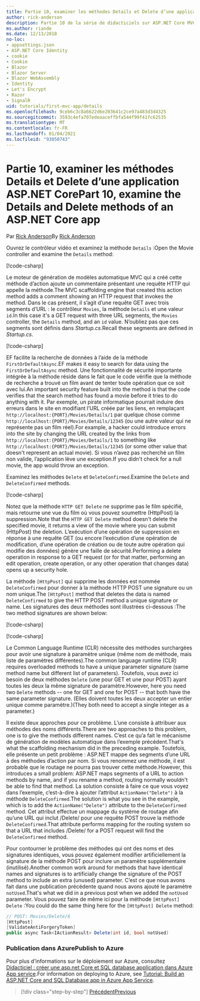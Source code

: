 ```yaml
---
title: Partie 10, examiner les méthodes Details et Delete d’une application ASP.NET Core
author: rick-anderson
description: Partie 10 de la série de didacticiels sur ASP.NET Core MVC.
ms.author: riande
ms.date: 12/13/2018
no-loc:
- appsettings.json
- ASP.NET Core Identity
- cookie
- Cookie
- Blazor
- Blazor Server
- Blazor WebAssembly
- Identity
- Let's Encrypt
- Razor
- SignalR
uid: tutorials/first-mvc-app/details
ms.openlocfilehash: 9ceb6c3c8a6622d6e203641c2ce97a483d3d4325
ms.sourcegitcommit: 3593c4efa707edeaaceffbfa544f99f41fc62535
ms.translationtype: MT
ms.contentlocale: fr-FR
ms.lasthandoff: 01/04/2021
ms.locfileid: "93050743"
---
```

# <a name="part-10-examine-the-details-and-delete-methods-of-an-aspnet-core-app"></a><span data-ttu-id="04634-103">Partie 10, examiner les méthodes Details et Delete d’une application ASP.NET Core</span><span class="sxs-lookup"><span data-stu-id="04634-103">Part 10, examine the Details and Delete methods of an ASP.NET Core app</span></span>

<span data-ttu-id="04634-104">Par [Rick Anderson](https://twitter.com/RickAndMSFT)</span><span class="sxs-lookup"><span data-stu-id="04634-104">By [Rick Anderson](https://twitter.com/RickAndMSFT)</span></span>

<span data-ttu-id="04634-105">Ouvrez le contrôleur vidéo et examinez la méthode `Details` :</span><span class="sxs-lookup"><span data-stu-id="04634-105">Open the Movie controller and examine the `Details` method:</span></span>

[!code-csharp[](start-mvc/sample/MvcMovie22/Controllers/MoviesController.cs?name=snippet_details)]

<span data-ttu-id="04634-106">Le moteur de génération de modèles automatique MVC qui a créé cette méthode d’action ajoute un commentaire présentant une requête HTTP qui appelle la méthode.</span><span class="sxs-lookup"><span data-stu-id="04634-106">The MVC scaffolding engine that created this action method adds a comment showing an HTTP request that invokes the method.</span></span> <span data-ttu-id="04634-107">Dans le cas présent, il s’agit d’une requête GET avec trois segments d’URL : le contrôleur `Movies`, la méthode `Details` et une valeur `id`.</span><span class="sxs-lookup"><span data-stu-id="04634-107">In this case it's a GET request with three URL segments, the `Movies` controller, the `Details` method, and an `id` value.</span></span> <span data-ttu-id="04634-108">N’oubliez pas que ces segments sont définis dans *Startup.cs*.</span><span class="sxs-lookup"><span data-stu-id="04634-108">Recall these segments are defined in *Startup.cs*.</span></span>

[!code-csharp[](start-mvc/sample/MvcMovie3/Startup.cs?highlight=5&name=snippet_1)]

<span data-ttu-id="04634-109">EF facilite la recherche de données à l’aide de la méthode `FirstOrDefaultAsync`.</span><span class="sxs-lookup"><span data-stu-id="04634-109">EF makes it easy to search for data using the `FirstOrDefaultAsync` method.</span></span> <span data-ttu-id="04634-110">Une fonctionnalité de sécurité importante intégrée à la méthode réside dans le fait que le code vérifie que la méthode de recherche a trouvé un film avant de tenter toute opération que ce soit avec lui.</span><span class="sxs-lookup"><span data-stu-id="04634-110">An important security feature built into the method is that the code verifies that the search method has found a movie before it tries to do anything with it.</span></span> <span data-ttu-id="04634-111">Par exemple, un pirate informatique pourrait induire des erreurs dans le site en modifiant l’URL créée par les liens, en remplaçant `http://localhost:{PORT}/Movies/Details/1` par quelque chose comme `http://localhost:{PORT}/Movies/Details/12345` (ou une autre valeur qui ne représente pas un film réel).</span><span class="sxs-lookup"><span data-stu-id="04634-111">For example, a hacker could introduce errors into the site by changing the URL created by the links from `http://localhost:{PORT}/Movies/Details/1` to something like  `http://localhost:{PORT}/Movies/Details/12345` (or some other value that doesn't represent an actual movie).</span></span> <span data-ttu-id="04634-112">Si vous n’avez pas recherché un film non valide, l’application lève une exception.</span><span class="sxs-lookup"><span data-stu-id="04634-112">If you didn't check for a null movie, the app would throw an exception.</span></span>

<span data-ttu-id="04634-113">Examinez les méthodes `Delete` et `DeleteConfirmed`.</span><span class="sxs-lookup"><span data-stu-id="04634-113">Examine the `Delete` and `DeleteConfirmed` methods.</span></span>

[!code-csharp[](start-mvc/sample/MvcMovie22/Controllers/MoviesController.cs?name=snippet_delete)]

<span data-ttu-id="04634-114">Notez que la méthode `HTTP GET Delete` ne supprime pas le film spécifié, mais retourne une vue du film où vous pouvez soumettre (HttpPost) la suppression.</span><span class="sxs-lookup"><span data-stu-id="04634-114">Note that the `HTTP GET Delete` method doesn't delete the specified movie, it returns a view of the movie where you can submit (HttpPost) the deletion.</span></span> <span data-ttu-id="04634-115">L’exécution d’une opération de suppression en réponse à une requête GET (ou encore l’exécution d’une opération de modification, d’une opération de création ou de toute autre opération qui modifie des données) génère une faille de sécurité.</span><span class="sxs-lookup"><span data-stu-id="04634-115">Performing a delete operation in response to a GET request (or for that matter, performing an edit operation, create operation, or any other operation that changes data) opens up a security hole.</span></span>

<span data-ttu-id="04634-116">La méthode `[HttpPost]` qui supprime les données est nommée `DeleteConfirmed` pour donner à la méthode HTTP POST une signature ou un nom unique.</span><span class="sxs-lookup"><span data-stu-id="04634-116">The `[HttpPost]` method that deletes the data is named `DeleteConfirmed` to give the HTTP POST method a unique signature or name.</span></span> <span data-ttu-id="04634-117">Les signatures des deux méthodes sont illustrées ci-dessous :</span><span class="sxs-lookup"><span data-stu-id="04634-117">The two method signatures are shown below:</span></span>

[!code-csharp[](start-mvc/sample/MvcMovie/Controllers/MoviesController.cs?name=snippet_delete2)]

[!code-csharp[](start-mvc/sample/MvcMovie/Controllers/MoviesController.cs?name=snippet_delete3)]

<span data-ttu-id="04634-118">Le Common Language Runtime (CLR) nécessite des méthodes surchargées pour avoir une signature à paramètre unique (même nom de méthode, mais liste de paramètres différentes).</span><span class="sxs-lookup"><span data-stu-id="04634-118">The common language runtime (CLR) requires overloaded methods to have a unique parameter signature (same method name but different list of parameters).</span></span> <span data-ttu-id="04634-119">Toutefois, vous avez ici besoin de deux méthodes `Delete` (une pour GET et une pour POST) ayant toutes les deux la même signature de paramètre.</span><span class="sxs-lookup"><span data-stu-id="04634-119">However, here you need two `Delete` methods -- one for GET and one for POST -- that both have the same parameter signature.</span></span> <span data-ttu-id="04634-120">(Elles doivent toutes les deux accepter un entier unique comme paramètre.)</span><span class="sxs-lookup"><span data-stu-id="04634-120">(They both need to accept a single integer as a parameter.)</span></span>

<span data-ttu-id="04634-121">Il existe deux approches pour ce problème. L’une consiste à attribuer aux méthodes des noms différents.</span><span class="sxs-lookup"><span data-stu-id="04634-121">There are two approaches to this problem, one is to give the methods different names.</span></span> <span data-ttu-id="04634-122">C’est ce qu’a fait le mécanisme de génération de modèles automatique dans l’exemple précédent.</span><span class="sxs-lookup"><span data-stu-id="04634-122">That's what the scaffolding mechanism did in the preceding example.</span></span> <span data-ttu-id="04634-123">Toutefois, elle présente un petit problème : ASP.NET mappe des segments d’une URL à des méthodes d’action par nom. Si vous renommez une méthode, il est probable que le routage ne pourra pas trouver cette méthode.</span><span class="sxs-lookup"><span data-stu-id="04634-123">However, this introduces a small problem: ASP.NET maps segments of a URL to action methods by name, and if you rename a method, routing normally wouldn't be able to find that method.</span></span> <span data-ttu-id="04634-124">La solution consiste à faire ce que vous voyez dans l’exemple, c’est-à-dire à ajouter l’attribut `ActionName("Delete")` à la méthode `DeleteConfirmed`.</span><span class="sxs-lookup"><span data-stu-id="04634-124">The solution is what you see in the example, which is to add the `ActionName("Delete")` attribute to the `DeleteConfirmed` method.</span></span> <span data-ttu-id="04634-125">Cet attribut effectue un mappage du système de routage afin qu’une URL qui inclut /Delete/ pour une requête POST trouve la méthode `DeleteConfirmed`.</span><span class="sxs-lookup"><span data-stu-id="04634-125">That attribute performs mapping for the routing system so that a URL that includes /Delete/ for a POST request will find the `DeleteConfirmed` method.</span></span>

<span data-ttu-id="04634-126">Pour contourner le problème des méthodes qui ont des noms et des signatures identiques, vous pouvez également modifier artificiellement la signature de la méthode POST pour inclure un paramètre supplémentaire (inutilisé).</span><span class="sxs-lookup"><span data-stu-id="04634-126">Another common work around for methods that have identical names and signatures is to artificially change the signature of the POST method to include an extra (unused) parameter.</span></span> <span data-ttu-id="04634-127">C’est ce que nous avons fait dans une publication précédente quand nous avons ajouté le paramètre `notUsed`.</span><span class="sxs-lookup"><span data-stu-id="04634-127">That's what we did in a previous post when we added the `notUsed` parameter.</span></span> <span data-ttu-id="04634-128">Vous pouvez faire de même ici pour la méthode `[HttpPost] Delete` :</span><span class="sxs-lookup"><span data-stu-id="04634-128">You could do the same thing here for the `[HttpPost] Delete` method:</span></span>

```csharp
// POST: Movies/Delete/6
[HttpPost]
[ValidateAntiForgeryToken]
public async Task<IActionResult> Delete(int id, bool notUsed)
```

### <a name="publish-to-azure"></a><span data-ttu-id="04634-129">Publication dans Azure</span><span class="sxs-lookup"><span data-stu-id="04634-129">Publish to Azure</span></span>

<span data-ttu-id="04634-130">Pour plus d’informations sur le déploiement sur Azure, consultez [Didacticiel : créer une asp.net Core et SQL database application dans Azure App service](/azure/app-service/tutorial-dotnetcore-sqldb-app).</span><span class="sxs-lookup"><span data-stu-id="04634-130">For information on deploying to Azure, see [Tutorial: Build an ASP.NET Core and SQL Database app in Azure App Service](/azure/app-service/tutorial-dotnetcore-sqldb-app).</span></span>

> [!div class="step-by-step"]
> [<span data-ttu-id="04634-131">Précédent</span><span class="sxs-lookup"><span data-stu-id="04634-131">Previous</span></span>](validation.md)
